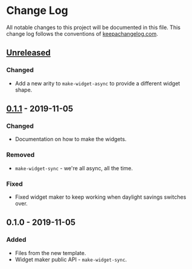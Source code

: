 # Change Log
All notable changes to this project will be documented in this file. This change log follows the conventions of [keepachangelog.com](http://keepachangelog.com/).

## [Unreleased]
### Changed
- Add a new arity to `make-widget-async` to provide a different widget shape.

## [0.1.1] - 2019-11-05
### Changed
- Documentation on how to make the widgets.

### Removed
- `make-widget-sync` - we're all async, all the time.

### Fixed
- Fixed widget maker to keep working when daylight savings switches over.

## 0.1.0 - 2019-11-05
### Added
- Files from the new template.
- Widget maker public API - `make-widget-sync`.

[Unreleased]: https://github.com/your-name/e62/compare/0.1.1...HEAD
[0.1.1]: https://github.com/your-name/e62/compare/0.1.0...0.1.1
